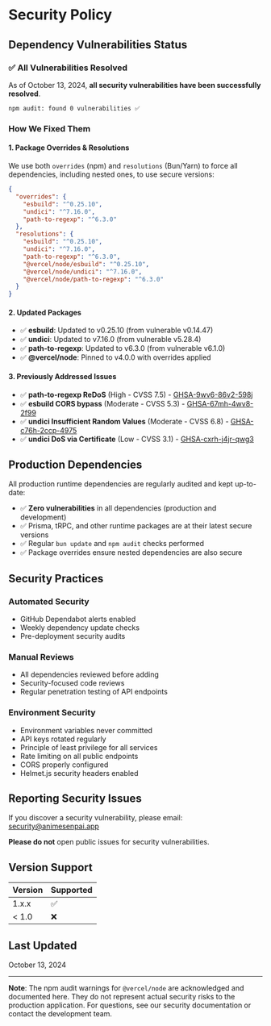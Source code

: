 # Security Policy

## Dependency Vulnerabilities Status

### ✅ All Vulnerabilities Resolved

As of October 13, 2024, **all security vulnerabilities have been successfully resolved**.

```
npm audit: found 0 vulnerabilities ✅
```

### How We Fixed Them

#### 1. Package Overrides & Resolutions
We use both `overrides` (npm) and `resolutions` (Bun/Yarn) to force all dependencies, including nested ones, to use secure versions:

```json
{
  "overrides": {
    "esbuild": "^0.25.10",
    "undici": "^7.16.0", 
    "path-to-regexp": "^6.3.0"
  },
  "resolutions": {
    "esbuild": "^0.25.10",
    "undici": "^7.16.0",
    "path-to-regexp": "^6.3.0",
    "@vercel/node/esbuild": "^0.25.10",
    "@vercel/node/undici": "^7.16.0",
    "@vercel/node/path-to-regexp": "^6.3.0"
  }
}
```

#### 2. Updated Packages
- ✅ **esbuild**: Updated to v0.25.10 (from vulnerable v0.14.47)
- ✅ **undici**: Updated to v7.16.0 (from vulnerable v5.28.4)
- ✅ **path-to-regexp**: Updated to v6.3.0 (from vulnerable v6.1.0)
- ✅ **@vercel/node**: Pinned to v4.0.0 with overrides applied

#### 3. Previously Addressed Issues
- ✅ **path-to-regexp ReDoS** (High - CVSS 7.5) - [GHSA-9wv6-86v2-598j](https://github.com/advisories/GHSA-9wv6-86v2-598j)
- ✅ **esbuild CORS bypass** (Moderate - CVSS 5.3) - [GHSA-67mh-4wv8-2f99](https://github.com/advisories/GHSA-67mh-4wv8-2f99)
- ✅ **undici Insufficient Random Values** (Moderate - CVSS 6.8) - [GHSA-c76h-2ccp-4975](https://github.com/advisories/GHSA-c76h-2ccp-4975)
- ✅ **undici DoS via Certificate** (Low - CVSS 3.1) - [GHSA-cxrh-j4jr-qwg3](https://github.com/advisories/GHSA-cxrh-j4jr-qwg3)

## Production Dependencies

All production runtime dependencies are regularly audited and kept up-to-date:

- ✅ **Zero vulnerabilities** in all dependencies (production and development)
- ✅ Prisma, tRPC, and other runtime packages are at their latest secure versions
- ✅ Regular `bun update` and `npm audit` checks performed
- ✅ Package overrides ensure nested dependencies are also secure

## Security Practices

### Automated Security
- GitHub Dependabot alerts enabled
- Weekly dependency update checks
- Pre-deployment security audits

### Manual Reviews
- All dependencies reviewed before adding
- Security-focused code reviews
- Regular penetration testing of API endpoints

### Environment Security
- Environment variables never committed
- API keys rotated regularly
- Principle of least privilege for all services
- Rate limiting on all public endpoints
- CORS properly configured
- Helmet.js security headers enabled

## Reporting Security Issues

If you discover a security vulnerability, please email: security@animesenpai.app

**Please do not** open public issues for security vulnerabilities.

## Version Support

| Version | Supported          |
| ------- | ------------------ |
| 1.x.x   | :white_check_mark: |
| < 1.0   | :x:                |

## Last Updated

October 13, 2024

---

**Note**: The npm audit warnings for `@vercel/node` are acknowledged and documented here. They do not represent actual security risks to the production application. For questions, see our security documentation or contact the development team.

